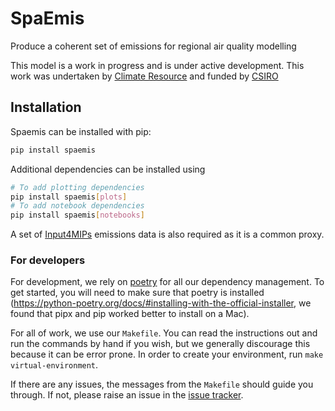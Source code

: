 # SpaEmis

<!--- sec-begin-description -->

Produce a coherent set of emissions for regional air quality modelling

This model is a work in progress and is under active development. This work was undertaken
by [Climate Resource](https://www.climate-resource.com) and funded by [CSIRO](https://www.csiro.au/en/)
<!--- sec-end-description -->

## Installation

<!--- sec-begin-installation -->

Spaemis can be installed with pip:

```bash
pip install spaemis
```

Additional dependencies can be installed using

```bash
# To add plotting dependencies
pip install spaemis[plots]
# To add notebook dependencies
pip install spaemis[notebooks]
```

A set of [Input4MIPs](https://esgf-node.llnl.gov/projects/input4mips/) emissions data
is also required as it is a common proxy.

<!--- sec-end-installation -->

<!--- sec-begin-installation-dev -->

### For developers

For development, we rely on [poetry](https://python-poetry.org) for all our
dependency management. To get started, you will need to make sure that poetry
is installed
(https://python-poetry.org/docs/#installing-with-the-official-installer, we
found that pipx and pip worked better to install on a Mac).

For all of work, we use our `Makefile`.
You can read the instructions out and run the commands by hand if you wish,
but we generally discourage this because it can be error prone.
In order to create your environment, run `make virtual-environment`.

If there are any issues, the messages from the `Makefile` should guide you
through. If not, please raise an issue in the [issue tracker][issue tracker].

<!--- sec-end-installation-dev -->

<!--- sec-begin-links -->

[issue tracker]: https://github.com/climate-resource/spaemis/issues

<!--- sec-end-links -->
